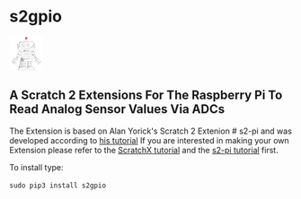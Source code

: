 # s2gpio 
![](https://github.com/thunder1551/s2gpio/blob/master/docs/images/RoboRasp.png) 
## A Scratch 2 Extensions For The Raspberry Pi To Read Analog Sensor Values Via ADCs

The Extension is based on Alan Yorick's Scratch 2 Extenion # s2-pi and was developed according to [his tutorial](https://mryslab.github.io/s2-pi/)
If you are interested in making your own Extension please refer to the [ScratchX tutorial](https://github.com/LLK/scratchx) and the [s2-pi tutorial](https://mryslab.github.io/s2-pi/) first.

To install type:

`
sudo pip3 install s2gpio
`




